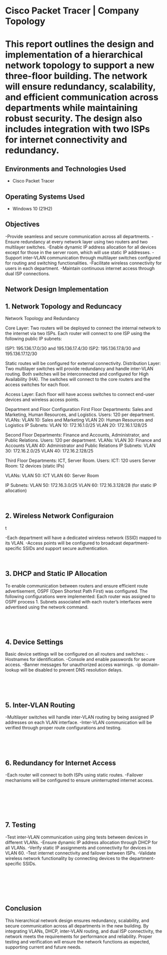 <p align="center">
</p>

<h1>Cisco Packet Tracer |  Company Topology<h1>
  
This report outlines the design and implementation of a hierarchical network topology to support a new three-floor building. The network will ensure redundancy, scalability, and efficient communication across departments while maintaining robust security. The design also includes integration with two ISPs for internet connectivity and redundancy.

<h2>Environments and Technologies Used</h2>

- Cisco Packet Tracer

<h2>Operating Systems Used </h2>

- Windows 10</b> (21H2)

<h2>Objectives</h2>

-Provide seamless and secure communication across all departments.
-Ensure redundancy at every network layer using two routers and two multilayer switches.
-Enable dynamic IP address allocation for all devices except for those in the server room, which will use static IP addresses.
-Support inter-VLAN communication through multilayer switches configured for routing and switching functionalities.
-Facilitate wireless connectivity for users in each department.
-Maintain continuous internet access through dual ISP connections.


<h2>Network Design Implementation</h2>

<p>

</p>
<p>
<h2>1. Network Topology and Reduncacy</h2>

Network Topology and Redundancy

Core Layer:
Two routers will be deployed to connect the internal network to the internet via two ISPs. Each router will connect to one ISP using the following public IP subnets:

ISP1: 195.136.17.0/30 and 195.136.17.4/30
ISP2: 195.136.17.8/30 and 195.136.17.12/30

Static routes will be configured for external connectivity.
Distribution Layer:
Two multilayer switches will provide redundancy and handle inter-VLAN routing. Both switches will be interconnected and configured for High Availability (HA).
The switches will connect to the core routers and the access switches for each floor.

Access Layer:
Each floor will have access switches to connect end-user devices and wireless access points.

Department and Floor Configuration
First Floor
Departments: Sales and Marketing, Human Resources, and Logistics.
Users: 120 per department.
VLANs:
VLAN 10: Sales and Marketing
VLAN 20: Human Resources and Logistics
IP Subnets:
VLAN 10: 172.16.1.0/25
VLAN 20: 172.16.1.128/25

Second Floor
Departments: Finance and Accounts, Administrator, and Public Relations.
Users: 120 per department.
VLANs:
VLAN 30: Finance and Accounts
VLAN 40: Administrator and Public Relations
IP Subnets:
VLAN 30: 172.16.2.0/25
VLAN 40: 172.16.2.128/25

Third Floor
Departments: ICT, Server Room.
Users:
ICT: 120 users
Server Room: 12 devices (static IPs)

VLANs:
VLAN 50: ICT
VLAN 60: Server Room

IP Subnets:
VLAN 50: 172.16.3.0/25
VLAN 60: 172.16.3.128/28 (for static IP allocation)




</p>
<br />

<p>
</p>
<p>
<h2>2. Wireless Network Configuraion</h2>t

-Each department will have a dedicated wireless network (SSID) mapped to its VLAN.
-Access points will be configured to broadcast department-specific SSIDs and support secure authentication.


</p>
<br />

<p>

</p>
<p>
<h2>3. DHCP and Static IP Allocation</h2>
To enable communication between routers and ensure efficient route advertisement, OSPF (Open Shortest Path First) was configured. The following configurations were implemented:
Each router was assigned to OSPF process 1.
Subnets associated with each router’s interfaces were advertised using the network command.

</p>
<br />
</p>
<br />

<p>

</p>
<p>
<h2>4. Device Settings</h2>
  
Basic device settings will be configured on all routers and switches:
-Hostnames for identification.
-Console and enable passwords for secure access.
-Banner messages for unauthorized access warnings.
-ip domain-lookup will be disabled to prevent DNS resolution delays.

</p>
<br /></p>
<br />

<p>

</p>
<p>
<h2>5. Inter-VLAN Routing</h2>
-Multilayer switches will handle inter-VLAN routing by being assigned IP addresses on each VLAN interface.
-Inter-VLAN communication will be verified through proper route configurations and testing.


</p>
<br /></p>
<br />

<p>

</p>
<p>
<h2>6. Redundancy for Internet Access</h2>
-Each router will connect to both ISPs using static routes.
-Failover mechanisms will be configured to ensure uninterrupted internet access.


</p>
<br />
</p>
<br /></p>
<br />

<p>

</p>
<p>
<h2>7. Testing</h2>
-Test inter-VLAN communication using ping tests between devices in different VLANs.
-Ensure dynamic IP address allocation through DHCP for all VLANs.
-Verify static IP assignments and connectivity for devices in VLAN 60.
-Test internet connectivity and failover between ISPs.
-Validate wireless network functionality by connecting devices to the department-specific SSIDs.


</p>
<br /></p>
<br /></p>
<br />

<p>

</p>
<p>
<h2>Conclusion</h2>
This hierarchical network design ensures redundancy, scalability, and secure communication across all departments in the new building. By integrating VLANs, DHCP, inter-VLAN routing, and dual ISP connectivity, the network meets the requirements for performance and reliability. Proper testing and verification will ensure the network functions as expected, supporting current and future needs.

</p>
<br />
